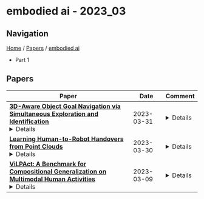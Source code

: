 # embodied ai - 2023_03

## Navigation

[Home](https://lixin97.github.io/arXivRadar) / [Papers](https://lixin97.github.io/arXivRadar/papers) / [embodied ai](https://lixin97.github.io/arXivRadar/papers/embodied_ai)

- Part 1

## Papers

| **Paper** | **Date** | **Comment** |
| --- | --- | --- |
| **[3D-Aware Object Goal Navigation via Simultaneous Exploration and Identification](http://arxiv.org/abs/2212.00338v3)**<details>Object goal navigation (ObjectNav) in unseen environments is a fundamental task for Embodied AI. Agents in existing works learn ObjectNav policies based on 2D maps, scene graphs, or image sequences. Considering this task happens in 3D space, a 3D-aware agent can advance its ObjectNav capability via learning from fine-grained spatial information. However, leveraging 3D scene representation can be prohibitively unpractical for policy learning in this floor-level task, due to low sample efficiency and expensive computational cost. In this work, we propose a framework for the challenging 3D-aware ObjectNav based on two straightforward sub-policies. The two sub-polices, namely corner-guided exploration policy and category-aware identification policy, simultaneously perform by utilizing online fused 3D points as observation. Through extensive experiments, we show that this framework can dramatically improve the performance in ObjectNav through learning from 3D scene representation. Our framework achieves the best performance among all modular-based methods on the Matterport3D and Gibson datasets, while requiring (up to 30x) less computational cost for training.</details> | 2023-03-31 | <details>To appear in CVPR 2023</details> |
| **[Learning Human-to-Robot Handovers from Point Clouds](http://arxiv.org/abs/2303.17592v1)**<details>We propose the first framework to learn control policies for vision-based human-to-robot handovers, a critical task for human-robot interaction. While research in Embodied AI has made significant progress in training robot agents in simulated environments, interacting with humans remains challenging due to the difficulties of simulating humans. Fortunately, recent research has developed realistic simulated environments for human-to-robot handovers. Leveraging this result, we introduce a method that is trained with a human-in-the-loop via a two-stage teacher-student framework that uses motion and grasp planning, reinforcement learning, and self-supervision. We show significant performance gains over baselines on a simulation benchmark, sim-to-sim transfer and sim-to-real transfer.</details> | 2023-03-30 | <details>Accepted at CVPR 2023 as highlight. Project page at https://handover-sim2real.github.io</details> |
| **[ViLPAct: A Benchmark for Compositional Generalization on Multimodal Human Activities](http://arxiv.org/abs/2210.05556v4)**<details>We introduce ViLPAct, a novel vision-language benchmark for human activity planning. It is designed for a task where embodied AI agents can reason and forecast future actions of humans based on video clips about their initial activities and intents in text. The dataset consists of 2.9k videos from \charades extended with intents via crowdsourcing, a multi-choice question test set, and four strong baselines. One of the baselines implements a neurosymbolic approach based on a multi-modal knowledge base (MKB), while the other ones are deep generative models adapted from recent state-of-the-art (SOTA) methods. According to our extensive experiments, the key challenges are compositional generalization and effective use of information from both modalities.</details> | 2023-03-09 | <details>Accepted at EACL2023 (Findings)</details> |
